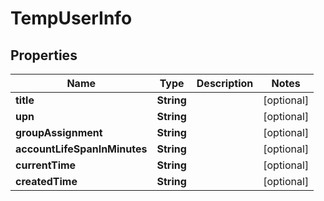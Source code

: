 # TempUserInfo

## Properties
Name | Type | Description | Notes
------------ | ------------- | ------------- | -------------
**title** | **String** |  |  [optional]
**upn** | **String** |  |  [optional]
**groupAssignment** | **String** |  |  [optional]
**accountLifeSpanInMinutes** | **String** |  |  [optional]
**currentTime** | **String** |  |  [optional]
**createdTime** | **String** |  |  [optional]
